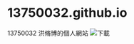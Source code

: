 # 13750032.github.io
13750032 洪脩博的個人網站
![下載](https://github.com/user-attachments/assets/d55ba2f0-3675-40e6-9c84-9e55f5881316)
